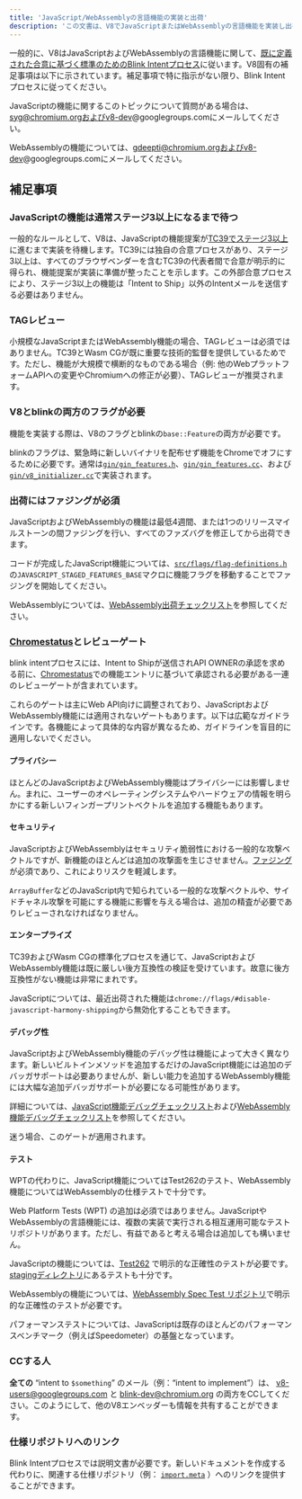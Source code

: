 ```yaml
---
title: 'JavaScript/WebAssemblyの言語機能の実装と出荷'
description: 'この文書は、V8でJavaScriptまたはWebAssemblyの言語機能を実装し出荷するプロセスについて説明します。'
---
```

一般的に、V8はJavaScriptおよびWebAssemblyの言語機能に関して、[既に定義された合意に基づく標準のためのBlink Intentプロセス](https://www.chromium.org/blink/launching-features/#process-existing-standard)に従います。V8固有の補足事項は以下に示されています。補足事項で特に指示がない限り、Blink Intentプロセスに従ってください。

JavaScriptの機能に関するこのトピックについて質問がある場合は、syg@chromium.orgおよびv8-dev@googlegroups.comにメールしてください。

WebAssemblyの機能については、gdeepti@chromium.orgおよびv8-dev@googlegroups.comにメールしてください。

## 補足事項

### JavaScriptの機能は通常ステージ3以上になるまで待つ

一般的なルールとして、V8は、JavaScriptの機能提案が[TC39でステージ3以上](https://tc39.es/process-document/)に進むまで実装を待機します。TC39には独自の合意プロセスがあり、ステージ3以上は、すべてのブラウザベンダーを含むTC39の代表者間で合意が明示的に得られ、機能提案が実装に準備が整ったことを示します。この外部合意プロセスにより、ステージ3以上の機能は「Intent to Ship」以外のIntentメールを送信する必要はありません。

### TAGレビュー

小規模なJavaScriptまたはWebAssembly機能の場合、TAGレビューは必須ではありません。TC39とWasm CGが既に重要な技術的監督を提供しているためです。ただし、機能が大規模で横断的なものである場合（例: 他のWebプラットフォームAPIへの変更やChromiumへの修正が必要）、TAGレビューが推奨されます。

### V8とblinkの両方のフラグが必要

機能を実装する際は、V8のフラグとblinkの`base::Feature`の両方が必要です。

blinkのフラグは、緊急時に新しいバイナリを配布せず機能をChromeでオフにするために必要です。通常は[`gin/gin_features.h`](https://source.chromium.org/chromium/chromium/src/+/main:gin/gin_features.h)、[`gin/gin_features.cc`](https://source.chromium.org/chromium/chromium/src/+/main:gin/gin_features.cc)、および[`gin/v8_initializer.cc`](https://source.chromium.org/chromium/chromium/src/+/main:gin/v8_initializer.cc)で実装されます。

### 出荷にはファジングが必須

JavaScriptおよびWebAssemblyの機能は最低4週間、または1つのリリースマイルストーンの間ファジングを行い、すべてのファズバグを修正してから出荷できます。

コードが完成したJavaScript機能については、[`src/flags/flag-definitions.h`](https://source.chromium.org/chromium/chromium/src/+/master:v8/src/flags/flag-definitions.h)の`JAVASCRIPT_STAGED_FEATURES_BASE`マクロに機能フラグを移動することでファジングを開始してください。

WebAssemblyについては、[WebAssembly出荷チェックリスト](/docs/wasm-shipping-checklist)を参照してください。

### [Chromestatus](https://chromestatus.com/)とレビューゲート

blink intentプロセスには、Intent to Shipが送信されAPI OWNERの承認を求める前に、[Chromestatus](https://chromestatus.com/)での機能エントリに基づいて承認される必要がある一連のレビューゲートが含まれています。

これらのゲートは主にWeb API向けに調整されており、JavaScriptおよびWebAssembly機能には適用されないゲートもあります。以下は広範なガイドラインです。各機能によって具体的な内容が異なるため、ガイドラインを盲目的に適用しないでください。

#### プライバシー

ほとんどのJavaScriptおよびWebAssembly機能はプライバシーには影響しません。まれに、ユーザーのオペレーティングシステムやハードウェアの情報を明らかにする新しいフィンガープリントベクトルを追加する機能もあります。

#### セキュリティ

JavaScriptおよびWebAssemblyはセキュリティ脆弱性における一般的な攻撃ベクトルですが、新機能のほとんどは追加の攻撃面を生じさせません。[ファジング](#fuzzing)が必須であり、これによりリスクを軽減します。

`ArrayBuffer`などのJavaScript内で知られている一般的な攻撃ベクトルや、サイドチャネル攻撃を可能にする機能に影響を与える場合は、追加の精査が必要でありレビューされなければなりません。

#### エンタープライズ

TC39およびWasm CGの標準化プロセスを通じて、JavaScriptおよびWebAssembly機能は既に厳しい後方互換性の検証を受けています。故意に後方互換性がない機能は非常にまれです。

JavaScriptについては、最近出荷された機能は`chrome://flags/#disable-javascript-harmony-shipping`から無効化することもできます。

#### デバッグ性

JavaScriptおよびWebAssembly機能のデバッグ性は機能によって大きく異なります。新しいビルトインメソッドを追加するだけのJavaScript機能には追加のデバッガサポートは必要ありませんが、新しい能力を追加するWebAssembly機能には大幅な追加デバッガサポートが必要になる可能性があります。

詳細については、[JavaScript機能デバッグチェックリスト](https://docs.google.com/document/d/1_DBgJ9eowJJwZYtY6HdiyrizzWzwXVkG5Kt8s3TccYE/edit#heading=h.u5lyedo73aa9)および[WebAssembly機能デバッグチェックリスト](https://goo.gle/devtools-wasm-checklist)を参照してください。

迷う場合、このゲートが適用されます。

#### テスト

WPTの代わりに、JavaScript機能についてはTest262のテスト、WebAssembly機能についてはWebAssemblyの仕様テストで十分です。

Web Platform Tests (WPT) の追加は必須ではありません。JavaScriptやWebAssemblyの言語機能には、複数の実装で実行される相互運用可能なテストリポジトリがあります。ただし、有益であると考える場合は追加しても構いません。

JavaScriptの機能については、[Test262](https://github.com/tc39/test262) で明示的な正確性のテストが必要です。[stagingディレクトリ](https://github.com/tc39/test262/blob/main/CONTRIBUTING.md#staging)にあるテストも十分です。

WebAssemblyの機能については、[WebAssembly Spec Test リポジトリ](https://github.com/WebAssembly/spec/tree/master/test)で明示的な正確性のテストが必要です。

パフォーマンステストについては、JavaScriptは既存のほとんどのパフォーマンスベンチマーク（例えばSpeedometer）の基盤となっています。

### CCする人

**全ての** “intent to `$something`” のメール（例：“intent to implement”）は、 v8-users@googlegroups.com と blink-dev@chromium.org の両方をCCしてください。このようにして、他のV8エンベッダーも情報を共有することができます。

### 仕様リポジトリへのリンク

Blink Intentプロセスでは説明文書が必要です。新しいドキュメントを作成する代わりに、関連する仕様リポジトリ（例： [`import.meta`](https://github.com/tc39/proposal-import-meta) ）へのリンクを提供することができます。
